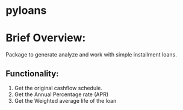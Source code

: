 pyloans
==============================
# Brief Overview:
Package to generate analyze and work with simple installment loans.

## Functionality:
1. Get the original cashflow schedule.
2. Get the Annual Percentage rate (APR)
3. Get the Weighted average life of the loan
